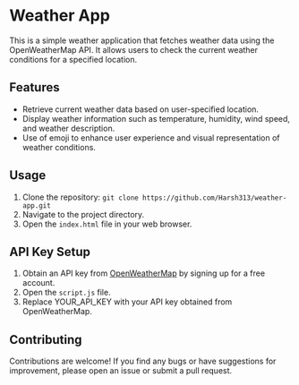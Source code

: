 # Weather App

This is a simple weather application that fetches weather data using the OpenWeatherMap API. It allows users to check the current weather conditions for a specified location.

## Features

- Retrieve current weather data based on user-specified location.
- Display weather information such as temperature, humidity, wind speed, and weather description.
- Use of emoji to enhance user experience and visual representation of weather conditions.

## Usage

1. Clone the repository: `git clone https://github.com/Harsh313/weather-app.git`
2. Navigate to the project directory.
3. Open the `index.html` file in your web browser.

## API Key Setup

1. Obtain an API key from [OpenWeatherMap](https://openweathermap.org/api) by signing up for a free account.
2. Open the `script.js` file.
3. Replace YOUR_API_KEY with your API key obtained from OpenWeatherMap.

## Contributing

Contributions are welcome! If you find any bugs or have suggestions for improvement, please open an issue or submit a pull request.
